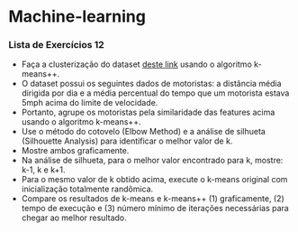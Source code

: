 # Machine-learning


### Lista de Exercícios 12
* Faça a clusterização do dataset [deste link](https://raw.githubusercontent.com/datascienceinc/learn-data-science/master/Introduction-to-K-means-Clustering/Data/data_1024.csv) usando o algoritmo k-means++.  
* O dataset possui os seguintes dados de motoristas: a distância média dirigida por dia e a média percentual do tempo que um motorista estava 5mph acima do limite de velocidade.  
* Portanto, agrupe os motoristas pela similaridade das features acima usando o algoritmo k-means++.  
* Use o método do cotovelo (Elbow Method) e a análise de silhueta (Silhouette Analysis) para identificar o melhor valor de k.
* Mostre ambos graficamente.
* Na análise de silhueta, para o melhor valor encontrado para k, mostre: k-1, k e k+1.  
* Para o mesmo valor de k obtido acima, execute o k-means original com inicialização totalmente randômica.  
* Compare os resultados de k-means e k-means++ (1) graficamente, (2) tempo de execução e (3) número mínimo de iterações necessárias para chegar ao melhor resultado.
